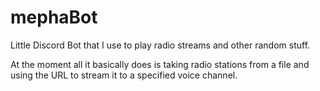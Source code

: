 # mephaBot
Little Discord Bot that I use to play radio streams and other random stuff.

At the moment all it basically does is taking radio stations from a file and using the URL to stream it to a specified voice channel.
